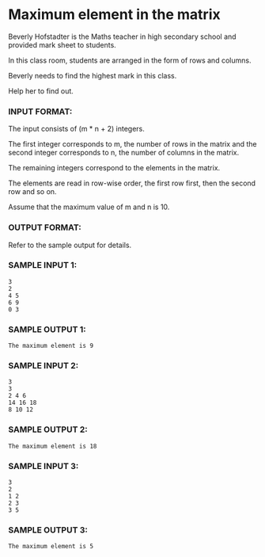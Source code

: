 # Maximum element in the matrix

Beverly Hofstadter is the Maths teacher in high
secondary school and provided mark sheet to students.

In this class room, students are arranged in the
form of rows and columns.

Beverly needs to find the highest mark in this class.

Help her to find out.

### INPUT FORMAT:

The input consists of (m * n + 2) integers.

The first integer corresponds to m, the number of rows
in the matrix and the second integer corresponds to n,
the number of columns in the matrix.

The remaining integers correspond to the elements in the matrix.

The elements are read in row-wise order, the first row first,
then the second row and so on.

Assume that the maximum value of m and n is 10.

### OUTPUT FORMAT:

Refer to the sample output for details.

### SAMPLE INPUT 1:

```
3
2
4 5
6 9
0 3
```

### SAMPLE OUTPUT 1:

```
The maximum element is 9
```

### SAMPLE INPUT 2:

```
3
3
2 4 6
14 16 18
8 10 12
```

### SAMPLE OUTPUT 2:

```
The maximum element is 18
```

### SAMPLE INPUT 3:

```
3
2
1 2
2 3
3 5
```

### SAMPLE OUTPUT 3:

```
The maximum element is 5
```
